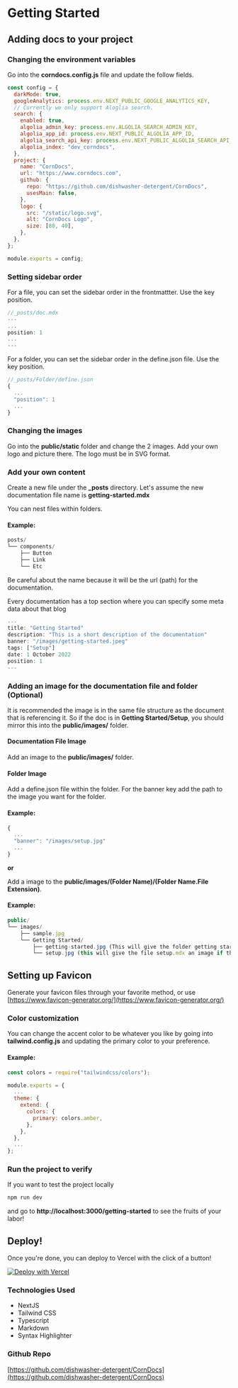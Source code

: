 # Getting Started

## Adding docs to your project

### Changing the environment variables

Go into the **corndocs.config.js** file and update the follow fields.

```js
const config = {
  darkMode: true,
  googleAnalytics: process.env.NEXT_PUBLIC_GOOGLE_ANALYTICS_KEY,
  // Currently we only support Aloglia search.
  search: {
    enabled: true,
    algolia_admin_key: process.env.ALGOLIA_SEARCH_ADMIN_KEY,
    algolia_app_id: process.env.NEXT_PUBLIC_ALGOLIA_APP_ID,
    algolia_search_api_key: process.env.NEXT_PUBLIC_ALGOLIA_SEARCH_API_KEY,
    algolia_index: "dev_corndocs",
  },
  project: {
    name: "CornDocs",
    url: "https://www.corndocs.com",
    github: {
      repo: "https://github.com/dishwasher-detergent/CornDocs",
      usesMain: false,
    },
    logo: {
      src: "/static/logo.svg",
      alt: "CornDocs Logo",
      size: [80, 40],
    },
  },
};

module.exports = config;
```

### Setting sidebar order

For a file, you can set the sidebar order in the frontmattter. Use the key position.

```js
//_posts/doc.mdx
---
...
position: 1
...
---
```

For a folder, you can set the sidebar order in the define.json file. Use the key position.

```js
//_posts/Folder/define.json
{
  ...
  "position": 1
  ...
}
```

### Changing the images

Go into the **public/static** folder and change the 2 images. Add your own logo and picture there. The logo must be in SVG format.

### Add your own content

Create a new file under the **\_posts** directory. Let's assume the new documentation file name is **getting-started.mdx**

You can nest files within folders.

#### Example:

```js
posts/
└── components/
    ├── Button
    ├── Link
    └── Etc
```

Be careful about the name because it will be the url (path) for the documentation.

Every documentation has a top section where you can specify some meta data about that blog

```js
---
title: "Getting Started"
description: "This is a short description of the documentation"
banner: "/images/getting-started.jpeg"
tags: ["Setup"]
date: 1 October 2022
position: 1
---
```

### Adding an image for the documentation file and folder (Optional)

It is recommended the image is in the same file structure as the document that is referencing it.
So if the doc is in **Getting Started/Setup**, you should mirror this into the **public/images/** folder.

#### Documentation File Image

Add an image to the **public/images/** folder.

#### Folder Image

Add a define.json file within the folder. For the banner key add the path to the image you want for the folder.

#### Example:

```js
{
  ...
  "banner": "/images/setup.jpg"
  ...
}
```

**or**

Add a image to the **public/images/(Folder Name)/(Folder Name.File Extension)**.

#### Example:

```js
public/
└── images/
    ├── sample.jpg
    └── Getting Started/
        ├── getting-started.jpg (This will give the folder getting started an image)
        └── setup.jpg (this will give the file setup.mdx an image if that was assigned in the frontmatter.)
```

## Setting up Favicon

Generate your favicon files through your favorite method, or use [https://www.favicon-generator.org/](https://www.favicon-generator.org/)

### Color customization

You can change the accent color to be whatever you like by going into **tailwind.config.js** and updating the primary color to your preference.

#### Example:

```js
const colors = require("tailwindcss/colors");

module.exports = {
  ...
  theme: {
    extend: {
      colors: {
        primary: colors.amber,
      },
    },
  },
  ...
};
```

### Run the project to verify

If you want to test the project locally

```sh
npm run dev
```

and go to **http://localhost:3000/getting-started** to see the fruits of your labor!

## Deploy!

Once you're done, you can deploy to Vercel with the click of a button!

[![Deploy with Vercel](https://vercel.com/button)](https://vercel.com/new/clone?repository-url=https%3A%2F%2Fgithub.com%2Fdishwasher-detergent%2FCornDocs&env=ALGOLIA_SEARCH_ADMIN_KEY,NEXT_PUBLIC_ALGOLIA_APP_ID,NEXT_PUBLIC_ALGOLIA_SEARCH_API_KEY&envDescription=Required%20API%20Keys&envLink=https%3A%2F%2Fcorndocs.com%2FDocs%2Fgetting-started&project-name=corndocs&repo-name=corndocs&demo-title=CornDocs&demo-description=Documentation%20Made%20Easy&demo-url=https%3A%2F%2Fcorndocs.com)

### Technologies Used

- NextJS
- Tailwind CSS
- Typescript
- Markdown
- Syntax Highlighter

### Github Repo

[https://github.com/dishwasher-detergent/CornDocs](https://github.com/dishwasher-detergent/CornDocs)
